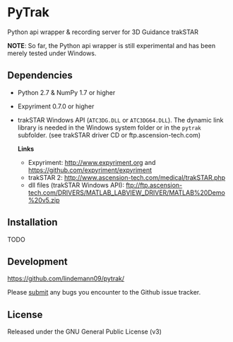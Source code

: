 PyTrak
======

Python api wrapper & recording server for 3D Guidance trakSTAR

**NOTE**: So far, the Python api wrapper is still experimental and has been merely tested under Windows.

Dependencies
------------
* Python 2.7 & NumPy 1.7 or higher
* Expyriment 0.7.0 or higher
* trakSTAR Windows API (`ATC3DG.DLL` or `ATC3DG64.DLL`). The dynamic link library is needed in the Windows 
  system folder or in the `pytrak` subfolder. (see trakSTAR driver CD or ftp.ascension-tech.com)

  **Links**
  * Expyriment: http://www.expyriment.org and https://github.com/expyriment/expyriment
  * trakSTAR 2: http://www.ascension-tech.com/medical/trakSTAR.php
  * dll files (trakSTAR Windows API): ftp://ftp.ascension-tech.com/DRIVERS/MATLAB_LABVIEW_DRIVER/MATLAB%20Demo%20v5.zip

Installation
------------

TODO

Development
-----------

https://github.com/lindemann09/pytrak/

Please [submit](https://github.com/lindemann09/pytrak/issues/new) any bugs you encounter to the Github issue tracker.

License
-------

Released under the GNU General Public License (v3)

